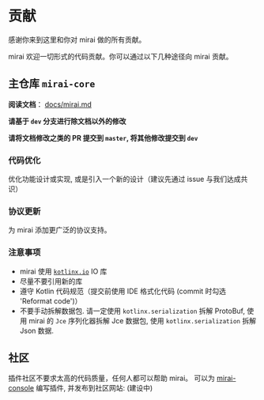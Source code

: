 # 贡献

感谢你来到这里和你对 mirai 做的所有贡献。

mirai 欢迎一切形式的代码贡献。你可以通过以下几种途径向 mirai 贡献。

## 主仓库 `mirai-core`

**阅读文档**： [docs/mirai.md](docs/mirai.md)

**请基于 `dev` 分支进行除文档以外的修改**

**请将文档修改之类的 PR 提交到 `master`, 将其他修改提交到 `dev`**

### 代码优化
优化功能设计或实现, 或是引入一个新的设计（建议先通过 issue 与我们达成共识）

### 协议更新
为 mirai 添加更广泛的协议支持。

### 注意事项
- mirai 使用 [`kotlinx.io`](https://github.com/Kotlin/kotlinx-io) IO 库
- 尽量不要引用新的库
- 遵守 Kotlin 代码规范（提交前使用 IDE 格式化代码 (commit 时勾选 'Reformat code')）
- 不要手动拆解数据包. 请一定使用 `kotlinx.serialization` 拆解 ProtoBuf, 使用 mirai 的 `Jce` 序列化器拆解 Jce 数据包, 使用 `kotlinx.serialization` 拆解 Json 数据.

## 社区

插件社区不要求太高的代码质量，任何人都可以帮助 mirai。
可以为 [mirai-console](https://github.com/mamoe/mirai-console) 编写插件, 并发布到社区网站: (建设中)
